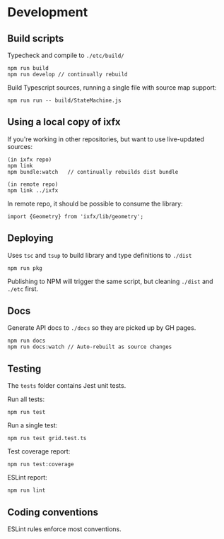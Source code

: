 # Development

## Build scripts

Typecheck and compile to `./etc/build/`

```
npm run build
npm run develop // continually rebuild
```

Build Typescript sources, running a single file with source map support:
```
npm run run -- build/StateMachine.js
```

## Using a local copy of ixfx

If you're working in other repositories, but want to use live-updated sources:

```
(in ixfx repo)
npm link
npm bundle:watch   // continually rebuilds dist bundle

(in remote repo)
npm link ../ixfx
```

In remote repo, it should be possible to consume the library:
```
import {Geometry} from 'ixfx/lib/geometry';
```

## Deploying

Uses `tsc` and `tsup` to build library and type definitions to `./dist`

```
npm run pkg
```

Publishing to NPM will trigger the same script, but cleaning `./dist` and `./etc` first.

## Docs

Generate API docs to `./docs` so they are picked up by GH pages.

```
npm run docs
npm run docs:watch // Auto-rebuilt as source changes
```


## Testing

The `tests` folder contains Jest unit tests.

Run all tests:
```
npm run test
```

Run a single test:
```
npm run test grid.test.ts
```

Test coverage report:
```
npm run test:coverage
```

ESLint report:

```
npm run lint
```

## Coding conventions

ESLint rules enforce most conventions.
